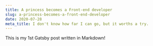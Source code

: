 ```yaml
---
title: A princess becomes a Front-end developer
slug: a-princess-becomes-a-front-end-developer
date: 2020-07-28
meta_title: I don't know how far I can go, but it worths a try.
---
```


This is my 1st Gatsby post written in Markdown!
